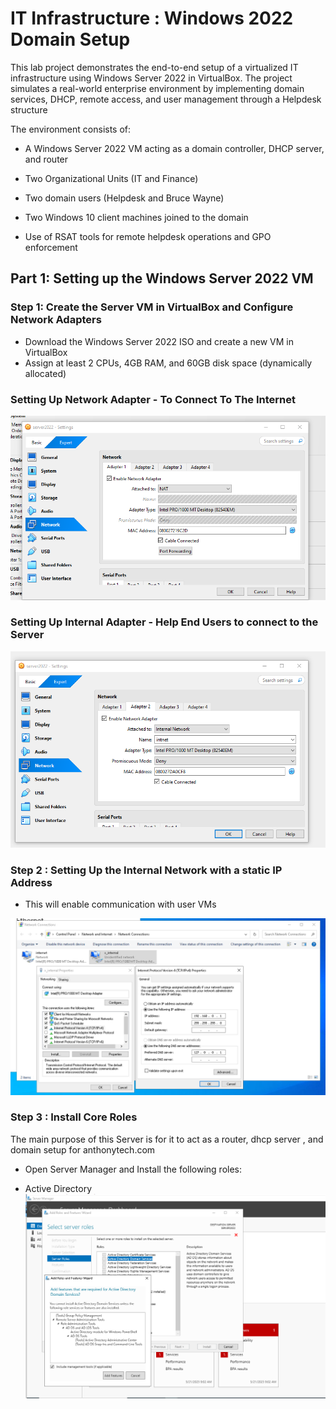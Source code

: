 # IT Infrastructure : Windows 2022 Domain Setup
This lab project demonstrates the end-to-end setup of a virtualized IT infrastructure using Windows Server 2022 in VirtualBox. The project simulates a real-world enterprise environment by implementing domain services, DHCP, remote access, and user management through a Helpdesk structure

The environment consists of:

- A Windows Server 2022 VM acting as a domain controller, DHCP server, and router

- Two Organizational Units (IT and Finance)

- Two domain users (Helpdesk and Bruce Wayne)

- Two Windows 10 client machines joined to the domain

- Use of RSAT tools for remote helpdesk operations and GPO enforcement

##  Part 1: Setting up the Windows Server 2022 VM
### Step 1: Create the Server VM in VirtualBox and Configure Network Adapters 
- Download the Windows Server 2022 ISO and create a new VM in VirtualBox
- Assign at least 2 CPUs, 4GB RAM, and 60GB disk space (dynamically allocated)

### Setting Up Network Adapter - To Connect To The Internet  

![Install Requests](./ad_prj/part1.png)


### Setting Up Internal Adapter - Help End Users to connect to the Server 

![Install Requests](./ad_prj/part2.png)


### Step 2 : Setting Up the Internal Network with a static IP Address 
- This will enable communication with user VMs

![Install Requests](./ad_prj/x_internal.png)


### Step 3 : Install Core Roles 

The main purpose of this Server is for it to act as a router, dhcp server , and domain setup for anthonytech.com
- Open Server Manager and Install the following roles:

- Active Directory
![Install Requests](./ad_prj/activedirectorydownload.png)

